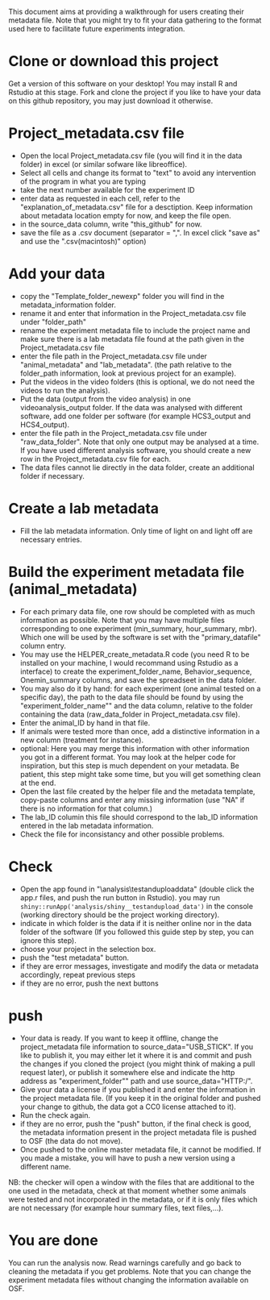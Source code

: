 This document aims at providing a walkthrough for users creating their metadata file. Note that you might try to fit your data gathering to the format used here to facilitate future experiments integration.

#  Clone or download this project

Get a version of this software on your desktop! You may install R and Rstudio at this stage. Fork and clone the project if you like to have your data on this github repository, you may just download it otherwise.

#  Project_metadata.csv file

- Open the local Project_metadata.csv file (you will find it in the data folder) in excel (or similar sofware like libreoffice).
- Select all cells and change its format to "text" to avoid any intervention of the program in what you are typing
- take the next number available for the experiment ID
- enter data as requested in each cell, refer to the "explanation_of_metadata.csv" file for a desctiption. Keep information about metadata location empty for now, and keep the file open.
- in the source_data column, write "this_github" for now.
- save the file as a .csv document (separator = ",". In excel click "save as" and use the ".csv(macintosh)" option)


# Add your data

- copy the "Template_folder_newexp" folder you will find in the metadata_information folder.
- rename it and enter that information in the Project_metadata.csv file under "folder_path"
- rename the experiment metadata file to include the project name and make sure there is a lab metadata file found at the path given in the Project_metadata.csv file
- enter the file path in the Project_metadata.csv file under "animal_metadata" and "lab_metadata". (the path relative to the folder_path information, look at previous project for an example).
- Put the videos in the video folders (this is optional, we do not need the videos to run the analysis).
- Put the data (output from the video analysis) in one videoanalysis_output folder. If the data was analysed with different software, add one folder per software (for example HCS3_output and HCS4_output).  
- enter the file path in the Project_metadata.csv file under "raw_data_folder". Note that only one output may be analysed at a time. If you have used different analysis software, you should create a new row in the Project_metadata.csv file for each.
- The data files cannot lie directly in the data folder, create an additional folder if necessary.


# Create a lab metadata

- Fill the lab metadata information. Only time of light on and light off are necessary entries.

# Build the experiment metadata file (animal_metadata)

- For each primary data file, one row should be completed with as much information as possible. Note that you may have multiple files corresponding to one experiment (min_summary, hour_summary, mbr). Which one will be used by the software is set with the "primary_datafile" column entry.
- You may use the HELPER_create_metadata.R code (you need R to be installed on your machine, I would recommand using Rstudio as a interface) to create the experiment_folder_name,	Behavior_sequence,	Onemin_summary columns, and save the spreadseet in the data folder.
- You may also do it by hand: for each experiment (one animal tested on a specific day), the path to the data file should be found by using the "experiment_folder_name"" and the data column, relative to the folder containing the data (raw_data_folder in Project_metadata.csv file).
- Enter the animal_ID by hand in that file.
- If animals were tested more than once, add a distinctive information in a new column (treatment for instance).
- optional: Here you may merge this information with other information you got in a different format. You may look at the helper code for inspiration, but this step is much dependent on your metadata. Be patient, this step might take some time, but you will get something clean at the end.
- Open the last file created by the helper file and the metadata template, copy-paste columns and enter any missing information (use "NA" if there is no information for that column.)
- The lab_ID columin this file should correspond to the lab_ID information entered in the lab metadata information. 
- Check the file for inconsistancy and other possible problems.


# Check

- Open the app found in "\analysis\testanduploaddata" (double click the app.r files, and push the run button in Rstudio). you may run `shiny::runApp('analysis/shiny__testandupload_data')` in the console (working directory should be the project working directory).
- indicate in which folder is the data if it is neither online nor in the data folder of the software (If you followed this guide step by step, you can ignore this step).
- choose your project in the selection box.
- push the "test metadata" button.
- if they are error messages, investigate and modify the data or metadata accordingly, repeat previous steps
- if they are no error, push the next buttons

# push

- Your data is ready. If you want to keep it offline, change the project_metadata file information to source_data="USB_STICK". If you like to publish it, you may either let it where it is and commit and push the changes if you cloned the project (you might think of making a pull request later), or publish it somewhere else and indicate the http address as "experiment_folder"" path and use source_data="HTTP:/".
- Give your data a license if you published it and enter the information in the project metadata file. (If you keep it in the original folder and pushed your change to github, the data got a CC0 license attached to it).
- Run the check again.
- if they are no error, push the "push" button, if the final check is good, the metadata information present in the project metadata file is pushed to OSF (the data do not move).
- Once pushed to the online master metadata file, it cannot be modified. If you made a mistake, you will have to push a new version using a different name.

NB: the checker will open a window with the files that are additional to the one used in the metadata, check at that moment whether some animals were tested and not incorporated in the metadata, or if it is only files which are not necessary (for example hour summary files, text files,...).

# You are done

You can run the analysis now. Read warnings carefully and go back to cleaning the metadata if you get problems. Note that you can change the experiment metadata files without changing the information available on OSF.


